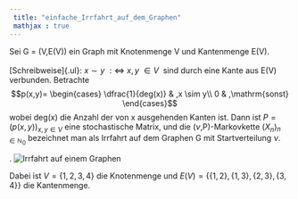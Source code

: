 ```yaml
---
 title: "einfache_Irrfahrt_auf_dem_Graphen"
 mathjax : true
---
```

Sei G = (V,E(V)) ein Graph mit Knotenmenge V und Kantenmenge E(V).\
\
[Schreibweise]{.ul}: $x \sim y$ $:\Leftrightarrow$ $x,y \: \in V \:$
sind durch eine Kante aus E(V) verbunden. Betrachte $$p(x,y)=
\begin{cases}
\dfrac{1}{deg(x)} &  ,x \sim y\\
0 & ,\mathrm{sonst}
\end{cases}$$ wobei deg(x) die Anzahl der von x ausgehenden Kanten ist.
Dann ist $P =(p(x,y))_{x,y \in V}$ eine stochastische Matrix, und die
($\nu$,P)-Markovkette $(X_{n})_{n \in \mathbb{N}_{0}}$ bezeichnet man
als Irrfahrt auf dem Graphen G mit Startverteilung $\nu$.

. ![Irrfahrt auf einem Graphen](beispiel111 "fig:")

Dabei ist $V = \lbrace 1,2,3,4 \rbrace$ die Knotenmenge und
$E(V) = \lbrace \lbrace 1,2 \rbrace, \lbrace 1,3 \rbrace, \lbrace 2,3 \rbrace, \lbrace 3,4 \rbrace \rbrace$
die Kantenmenge.
